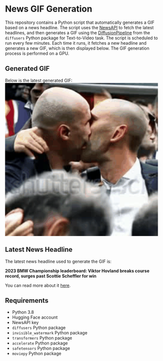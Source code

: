 # News GIF Generation
This repository contains a Python script that automatically generates a GIF based on a news headline. The script uses the [NewsAPI](https://newsapi.org/) to fetch the latest headlines, and then generates a GIF using the [DiffusionPipeline](https://github.com/huggingface/diffusers) from the `diffusers` Python package for Text-to-Video task.
The script is scheduled to run every few minutes. Each time it runs, it fetches a new headline and generates a new GIF, which is then displayed below. The GIF generation process is performed on a GPU.

## Generated GIF
Below is the latest generated GIF:
![Generated GIF](output.gif?raw=true&v=1692711239)

## Latest News Headline
The latest news headline used to generate the GIF is:

**2023 BMW Championship leaderboard: Viktor Hovland breaks course record, surges past Scottie Scheffler for win**

You can read more about it [here](https://www.cbssports.com/golf/news/2023-bmw-championship-leaderboard-viktor-hovland-breaks-course-record-surges-past-scottie-scheffler-for-win/live/).

## Requirements
- Python 3.8
- Hugging Face account
- NewsAPI key
- `diffusers` Python package
- `invisible_watermark` Python package
- `transformers` Python package
- `accelerate` Python package
- `safetensors` Python package
- `moviepy` Python package
